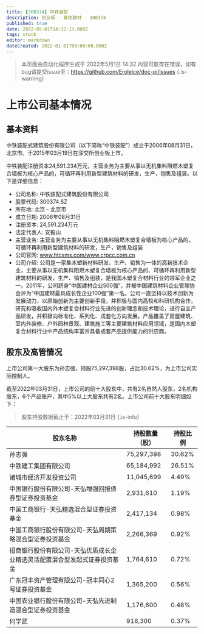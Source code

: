 ```yaml
---
title: [300374] 中铁装配
description: 创业板 - 其他建材 - 300374
published: true
date: 2022-05-01T14:32:13.000Z
tags: stock
editor: markdown
dateCreated: 2022-01-01T00:00:00.000Z
---
```


> 本页面由自动化程序生成于 2022年5月1日 14:32
> 内容可能存在错误，如有bug请提交issue至：https://github.com/Eroleice/doc-pi/issues
{.is-warning}

# 上市公司基本情况

## 基本资料

中铁装配式建筑股份有限公司（以下简称“中铁装配”）成立于2006年08月31日，北京市。于2015年03月19日在深交所创业板上市。

中铁装配注册资本24,591.234万元，主营业务为主要从事以无机集料阻燃木塑复合墙板为核心产品的，可循环再利用新型建筑材料的研发，生产，销售及组装。以下是详细信息：

- 公司名称: 中铁装配式建筑股份有限公司
- 股票代码: 300374.SZ
- 所在地: 北京 - 北京市
- 成立日期: 2006年08月31日
- 注册资本: 24,591.234万元
- 法定代表人: 安振山
- 主营业务: 主营业务为主要从事以无机集料阻燃木塑复合墙板为核心产品的，可循环再利用新型建筑材料的研发，生产，销售及组装
- 公司官网: www.htcxms.com/www.crpcc.com.cn
- 公司介绍: 公司是一家集木塑新材料研发、生产、销售为一体的高新技术企业，主要从事以无机集料阻燃木塑复合墙板为核心产品的、可循环再利用新型建筑材料的研发、生产、销售及组装，是我国木塑复合材料行业的领军企业之一。2011年，公司跻身“中国建材企业500强”，并被中国建筑材料企业管理协会评为“中国建材最具成长性企业100强”第一名。公司一直坚持以技术创新为发展动力，以原始创新为主要创新手段，并积极与国内高校和科研机构合作，研究和吸收国内外木塑复合材料行业先进的创新理念和技术理论，进行自主产品研发，并积极向标准化、系列化、成套化方向发展。产品覆盖了房屋建筑、室内外装修、户外园林景观、建筑施工等主要建筑材料应用领域，是国内木塑复合材料行业中产品结构丰富并具备成套产品提供能力的供应商。


## 股东及高管情况

上市公司第一大股东为孙志强，持股75,297,398股，占比30.62%，为上市公司实际控制人。

截至2022年03月31日，上市公司的前十大股东中，共有2名自然人股东，2名机构股东，6个产品账户，其中5%以上大股东共有2名。上市公司前十大股东明细如下：

> 股东持股数据截止于：2022年03月31日
{.is-info}

| 股东名称 | 持股数量（股） | 持股比例 |
| --- | --- | --- |
| 孙志强 | 75,297,398 | 30.62% |
| 中铁建工集团有限公司 | 65,184,992 | 26.51% |
| 诸城市经济开发投资公司 | 11,045,699 | 4.49% |
| 中国银行股份有限公司-天弘增强回报债券型证券投资基金 | 2,931,610 | 1.19% |
| 中国工商银行-天弘精选混合型证券投资基金 | 2,417,134 | 0.98% |
| 中国工商银行股份有限公司-天弘周期策略混合型证券投资基金 | 2,266,369 | 0.92% |
| 招商银行股份有限公司-天弘优质成长企业精选灵活配置混合型发起式证券投资基金 | 1,764,610 | 0.72% |
| 广东冠丰资产管理有限公司-冠丰同心2号证券投资基金 | 1,365,200 | 0.56% |
| 中国农业银行股份有限公司-天弘先进制造混合型证券投资基金 | 1,176,600 | 0.48% |
| 何学武 | 918,300 | 0.37% |




